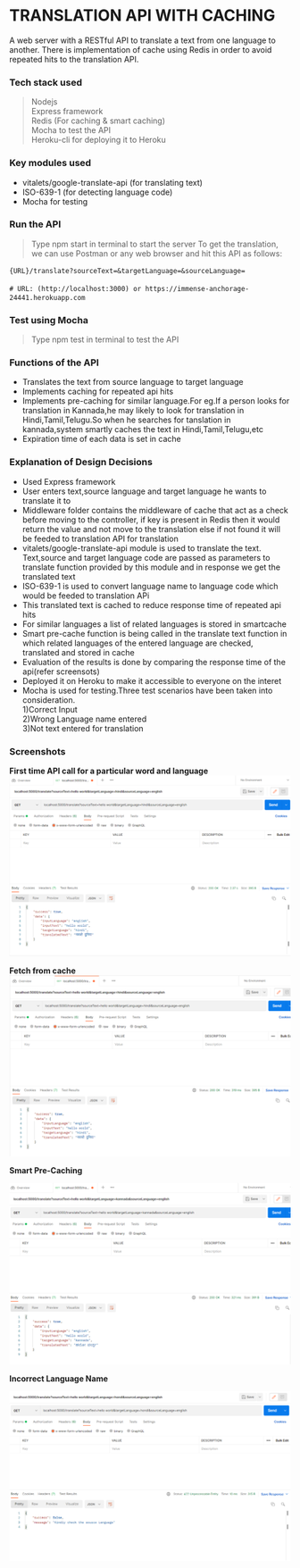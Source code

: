 # TRANSLATION API WITH CACHING
A web server with a RESTful API to translate a text from one language to another. There is implementation of cache using Redis in order to avoid repeated hits to the translation API.<br/>

### Tech stack used
  >Nodejs<br/>
  >Express framework<br/>
  >Redis (For caching & smart caching)<br/>
  >Mocha to test the API<br/>
  >Heroku-cli for deploying it to Heroku

### Key modules used
- vitalets/google-translate-api (for translating text)<br/>
- ISO-639-1 (for detecting language code)<br/>   
- Mocha for testing

### Run the API
>Type npm start in terminal to start the server
>To get the translation, we can use Postman or any web browser and hit this API as follows:
```
{URL}/translate?sourceText=&targetLanguage=&sourceLanguage=

# URL: (http://localhost:3000) or https://immense-anchorage-24441.herokuapp.com
```
### Test using Mocha
>Type npm test in terminal to test the API


### Functions of the API
- Translates the text from source language to target language <br/>
- Implements caching for repeated api hits<br/>
- Implements pre-caching for similar language.For eg.If a person looks for translation in Kannada,he may likely to look for translation in Hindi,Tamil,Telugu.So when he searches for tanslation in kannada,system smartly caches the text in Hindi,Tamil,Telugu,etc<br/>
- Expiration time of each data is set in cache<br/>

### Explanation of Design Decisions
- Used Express framework <br/>
- User enters text,source language and target language he wants to translate it to<br/>
- Middleware folder contains the middleware of cache that act as a check before moving to the controller, if key is present in Redis then it would return the value and not move to the translation else if not found it will be feeded to translation API for translation<br>
- vitalets/google-translate-api module is used to translate the text. Text,source and target language code are passed as parameters to translate function provided by this module and in response we get the translated text<br/>
- ISO-639-1 is used to convert language name to language code which would be feeded to translation APi<br/>
- This translated text is cached to reduce response time of repeated api hits<br/>
- For similar languages a list of related languages is stored in smartcache<br/>
- Smart pre-cache function is being called in the translate text function in which related languages of the entered language are checked, translated and stored in cache<br/>
- Evaluation of the results is done by comparing the response time of the api(refer screensots)<br/> 
- Deployed it on Heroku to make it accessible to everyone on the interet<br/>
- Mocha is used for testing.Three test scenarios have been taken into consideration.<br/>
1)Correct Input<br/> 
2)Wrong Language name entered<br/>
3)Not text entered for translation<br/>

### Screenshots
**First time API call for a particular word and language**
![First API Call](/screenshots/Firstcall.png?raw=true)<br/>

**Fetch from cache**
![Cache call](/screenshots/Secondcall.png?raw=true)<br/>

**Smart Pre-Caching**

![Pre cache fetch](/screenshots/smartcache.png?raw=true)<br/>

**Incorrect Language Name**

![Incorrect Input](/screenshots/incorrectinputlanguage.png?raw=true)<br/>
